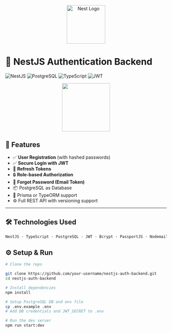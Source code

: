 <p align="center">
  <a href="http://nestjs.com/" target="blank"><img src="https://nestjs.com/img/logo-small.svg" width="120" alt="Nest Logo" /></a>
</p>

# 🚀 NestJS Authentication Backend

![NestJS](https://img.shields.io/badge/NestJS-%23E0234E.svg?style=for-the-badge&logo=nestjs&logoColor=white)
![PostgreSQL](https://img.shields.io/badge/PostgreSQL-316192.svg?style=for-the-badge&logo=postgresql&logoColor=white)
![TypeScript](https://img.shields.io/badge/TypeScript-blue.svg?style=for-the-badge&logo=typescript&logoColor=white)
![JWT](https://img.shields.io/badge/JWT-000000?style=for-the-badge&logo=JSON%20web%20tokens&logoColor=white)

<p align="center">
  <img src="https://media.giphy.com/media/v1.Y2lkPTc5MGI3NjExOWY0ZjEwMjM1NTM2YjY0MTJjODAzZmUwZDJhMjk0NGEzMWVmMmEyNCZjdD1n/IeRdg7zSCRwy3CyY9i/giphy.gif" width="150" />
</p>

## 🔐 Features

- ✅ **User Registration** (with hashed passwords)
- ✅ **Secure Login with JWT**
- 🔁 **Refresh Tokens**
- 🔒 **Role-based Authorization**
- 🧠 **Forgot Password (Email Token)**
- 📦 PostgreSQL as Database
- 📕 Prisma or TypeORM support
- ⚙️ Full REST API with versioning support

---

## 🛠️ Technologies Used

```bash
NestJS · TypeScript · PostgreSQL · JWT · Bcrypt · PassportJS · Nodemailer

```
## ⚙️ Setup & Run
```bash
# Clone the repo

git clone https://github.com/your-username/nestjs-auth-backend.git
cd nestjs-auth-backend

# Install dependencies
npm install

# Setup PostgreSQL DB and env file
cp .env.example .env
# Add DB credentials and JWT_SECRET to .env

# Run the dev server
npm run start:dev

